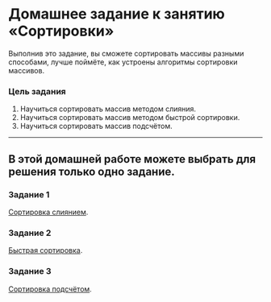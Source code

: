 # Домашнее задание к занятию «Сортировки»

Выполнив это задание, вы сможете сортировать массивы разными способами, лучше поймёте, как устроены алгоритмы сортировки массивов.

### Цель задания

1. Научиться сортировать массив методом слияния.
2. Научиться сортировать массив методом быстрой сортировки.
3. Научиться сортировать массив подсчётом.


------

## В этой домашней работе можете выбрать для решения только одно задание.

### Задание 1

[Сортировка слиянием](01).

### Задание 2

[Быстрая сортировка](02).

### Задание 3

[Сортировка подсчётом](03).


